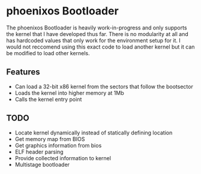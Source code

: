 
# phoenixos Bootloader

The phoenixos Bootloader is heavily work-in-progress and only supports the kernel that I have developed thus far. There is no modularity at all and has hardcoded values that only work for the environment setup for it. I would not reccomend using this exact code to load another kernel but it can be modified to load other kernels.

## Features

- Can load a 32-bit x86 kernel from the sectors that follow the bootsector
- Loads the kernel into higher memory at 1Mb
- Calls the kernel entry point

## TODO

- Locate kernel dynamically instead of statically defining location
- Get memory map from BIOS
- Get graphics information from bios
- ELF header parsing
- Provide collected information to kernel
- Multistage bootloader
